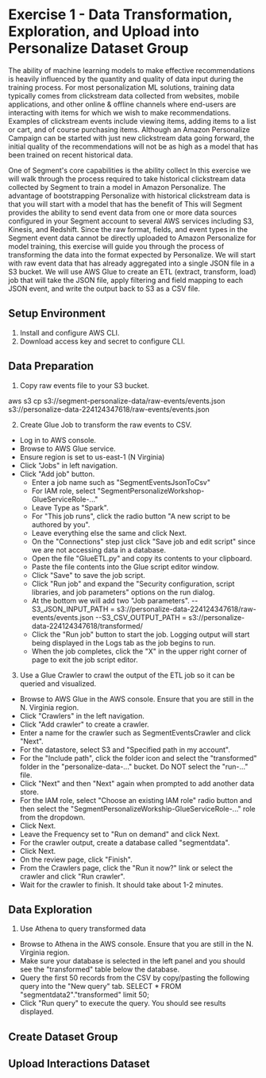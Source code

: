 # Exercise 1 - Data Transformation, Exploration, and Upload into Personalize Dataset Group

The ability of machine learning models to make effective recommendations is heavily influenced by the quantity and quality of data input during the training process. For most personalization ML solutions, training data typically comes from clickstream data collected from websites, mobile applications, and other online & offline channels where end-users are interacting with items for which we wish to make recommendations. Examples of clickstream events include viewing items, adding items to a list or cart, and of course purchasing items. Although an Amazon Personalize Campaign can be started with just new clickstream data going forward, the initial quality of the recommendations will not be as high as a model that has been trained on recent historical data.

One of Segment's core capabilities is the ability collect
In this exercise we will walk through the process required to take historical clickstream data collected by Segment to train a model in Amazon Personalize. The advantage of bootstrapping Personalize with historical clickstream data is that you will start with a model that has the benefit of This will Segment provides the ability to send event data from one or more data sources configured in your Segment account to several AWS services including S3, Kinesis, and Redshift. Since the raw format, fields, and event types in the Segment event data cannot be directly uploaded to Amazon Personalize for model training, this exercise will guide you through the process of transforming the data into the format expected by Personalize. We will start with raw event data that has already aggregated into a single JSON file in a S3 bucket. We will use AWS Glue to create an ETL (extract, transform, load) job that will take the JSON file, apply filtering and field mapping to each JSON event, and write the output back to S3 as a CSV file.

## Setup Environment

1. Install and configure AWS CLI.
2. Download access key and secret to configure CLI.

## Data Preparation

1. Copy raw events file to your S3 bucket.

aws s3 cp s3://segment-personalize-data/raw-events/events.json s3://personalize-data-224124347618/raw-events/events.json

2. Create Glue Job to transform the raw events to CSV.

- Log in to AWS console.
- Browse to AWS Glue service.
- Ensure region is set to us-east-1 (N Virginia)
- Click "Jobs" in left navigation.
- Click "Add job" button.
     - Enter a job name such as "SegmentEventsJsonToCsv"
     - For IAM role, select "SegmentPersonalizeWorkshop-GlueServiceRole-..."
     - Leave Type as "Spark".
     - For "This job runs", click the radio button "A new script to be authored by you".
     - Leave everything else the same and click Next.
     - On the "Connections" step just click "Save job and edit script" since we are not accessing data in a database.
     - Open the file "GlueETL.py" and copy its contents to your clipboard.
     - Paste the file contents into the Glue script editor window. 
     - Click "Save" to save the job script.
     - Click "Run job" and expand the "Security configuration, script libraries, and job parameters" options on the run dialog.
     - At the bottom we will add two "Job parameters".
        --S3_JSON_INPUT_PATH = s3://personalize-data-224124347618/raw-events/events.json
        --S3_CSV_OUTPUT_PATH = s3://personalize-data-224124347618/transformed/
     - Click the "Run job" button to start the job. Logging output will start being displayed in the Logs tab as the job begins to run.
     - When the job completes, click the "X" in the upper right corner of page to exit the job script editor.


3. Use a Glue Crawler to crawl the output of the ETL job so it can be queried and visualized.

-  Browse to AWS Glue in the AWS console. Ensure that you are still in the N. Virginia region.
-  Click "Crawlers" in the left navigation.
- Click "Add crawler" to create a crawler.
- Enter a name for the crawler such as SegmentEventsCrawler and click "Next".
- For the datastore, select S3 and "Specified path in my account".
- For the "Include path", click the folder icon and select the "transformed" folder in the "personalize-data-..." bucket. Do NOT select the "run-..." file.
- Click "Next" and then "Next" again when prompted to add another data store.
- For the IAM role, select "Choose an existing IAM role" radio button and then select the "SegmentPersonalizeWorkship-GlueServiceRole-..." role from the dropdown.
- Click Next.
- Leave the Frequency set to "Run on demand" and click Next.
- For the crawler output, create a database called "segmentdata".
- Click Next.
- On the review page, click "Finish".
- From the Crawlers page, click the "Run it now?" link or select the crawler and click "Run crawler".
- Wait for the crawler to finish. It should take about 1-2 minutes.

## Data Exploration

1. Use Athena to query transformed data

- Browse to Athena in the AWS console. Ensure that you are still in the N. Virginia region.
- Make sure your database is selected in the left panel and you should see the "transformed" table below the database.
- Query the first 50 records from the CSV by copy/pasting the following query into the "New query" tab.
    SELECT * FROM "segmentdata2"."transformed" limit 50;
- Click "Run query" to execute the query. You should see results displayed.


## Create Dataset Group



## Upload Interactions Dataset